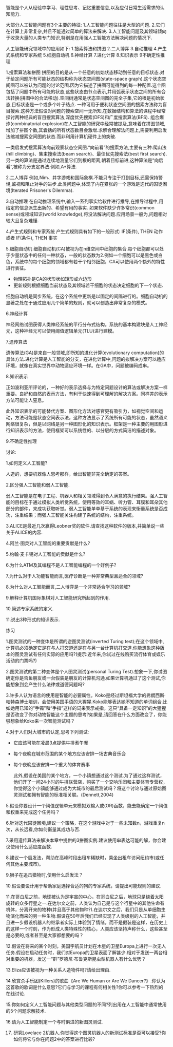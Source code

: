 智能是个人从经验中学习、理性思考、记忆重要信息,以及应付日常生活需求的认知能力.

大部分人工智能问题有3个主要的特征:
  1.人工智能问题往往是大型的问题.
  2.它们在计算上非常复杂,并且不能通过简单的算法来解决.
  3.人工智能问题及其领域倾向于收录大量的人类专门知识,特别是在用强人工智能方法解决问题的情况下.

人工智能研究领域中的应用如下:
  1.搜索算法和拼图
  2.二人博弈
  3.自动推理
  4.产生式系统和专家系统
  5.细胞自动机
  6.神经计算
  7.进化计算
  8.知识表示
  9不确定性推理

1.搜索算法和拼图
  拼图的目的是从一个任意的初始状态移动到任意的目标状态.对于给定问题所有可能状态的结构称为状态空间图(state-space graph).这个状态空间图可以被认为问题的讨论范围.因为它描述了拼图可能得到的每一种配置.这个图包括了问题中所有可能的状态,这些状态由节点表示,并用弧表示状态之间的所有合法转换(拼图中的合法移动).空间树通常是状态空间图的完全子集,它的根是初始状态,目标状态是一个或多个叶子结点.
  一种可用于便利状态空间图的搜索方法称为盲目搜索.这种方法假设对问题的搜索空间一无所知,在数据结构和算法的课程中经常探讨两种经典的盲目搜索算法,深度优先搜索(DFS)和广度搜索算法(BFS).
  组合爆炸(combinatorial explosion)在人工智能的研究中经常被提及,意味着在拼图领域,增加了拼图个数,其囊括的所有状态数目会激增.求解合理解法问题上,需要利用启发法缩减搜索空间图的状态.而非利用计算机硬件上的突破.

  一类启发式搜索算法向前观察状态空间图.“向前看”的搜索方法,主要有三种:爬山法(hill climbing)、集束搜索法(beam search)、最佳优先搜索法(best first search).
  另一类的算法是通过连续地测量它们到根的距离,朝着目标前进,这种算法是“向后看”,被称为分支定界法.例如,A*算法.

2.二人博弈
  例如,Nim、井字游戏和国际象棋.不能只专注于打到目标,还需保持警惕,监视和阻止对手的进步.此类问题中,体现了内在紧张的一个游戏是迭代的囚徒困境(Iterated Prisoner's Dilemma).

3.自动推理
  在自动推理系统中,输入一系列事实给软件进行推导,在推导过程中,用给定的信息派生出新的、希望有用的事实.
  如果软件缺少许多常识(common sense)或领域知识(world knowledge),将没法解决问题.应用场景一般为,问题相对较大且复杂难懂.

4.产生式规则和专家系统
  产生式规则具有如下的一般形式:
  IF(条件), THEN 动作
  或者
  IF(条件), THEN 事实

5.细胞自动机
  细胞自动机(CA)被视为在n维空间中细胞的集合.每个细胞都可以处于少量状态中的任何一种状态，一般的状态数为2.例如一个细胞可以是黑色或白色，系统中的每个细胞的领域都有若干个相邻细胞，CA可以使用两个额外的特性进行表征。

- 物理拓扑是CA的状形状如矩形或六边形
- 更新规则根据细胞当前状态及其领域若干细胞的状态决定细胞的下一个状态.

细胞自动机是同步系统，在这个系统中更新是以固定的间隔进行的。细胞自动机的显著之处在于通过应用几个简单的规则，就可以创造出非常复杂的模式。

6.神经计算

神经网络试图获得人类神经系统的平行分布式结构。系统的基本构建块是人工神经元，这种神经元可以使用阈值逻辑单元(TLU)进行建模。

7.遗传算法

遗传算法(GA)是来自一般领域,即所知的进化计算(evolutionary computation)的具体方法.进化计算是人工智能的分支，在进化计算中,问题的拟解决方案可以适应环境，就像在真实世界中动物适应环境一样。在GA中，问题被编码成串。

8.知识表示

正如波利亚所评论的，一种好的表示选择与为特定问题设计的算法或解决方案一样重要。良好和自然的表示方法，有利于快速得到可理解的解决方案。同样差的表示方法可能让人窒息。

此外知识表示的可能替代方案、图形化方法对感官更有吸引力，如视觉空间和运动，方法可能是状态空间表示法，这种方法显示了系统所有可能的状态，虽然语义网络很复杂，但是以网络是另一种图形化的知识表示。框架是一种主要的用图形进行知识表示的方法，使用框架可以系统性的、以分层的方式简洁的描述对象。

9.不确定性推理

讨论:

1.如何定义人工智能?

人造的，想要机器像人思考那样，给出智能非完全确定的答案。

2.区分强人工智能和弱人工智能.

弱人工智能是在电子工程、机器人和相关领域得到令人满意的执行结果。强人工智能的目标在于通过模拟人类听觉系统，使用等效的耳蜗、听力管、耳膜和耳朵其他部分的部件，来成功获取听觉。弱人工智能单单基于系统的表现来衡量系统是否成功，注重结果；而强人工智能关注构建了系统的结构，注重系统。

3.ALICE是最近几次赢得Leobner奖的软件.请查找这种软件的版本,并简单说一些关于ALICE的内容.



4.阿兰·图灵对人工智能的重要贡献是什么?

5.约翰·麦卡锡对人工智能的贡献是什么?

6.为什么ATM及其编程不是人工智能编程的一个好例子?

7.为什么对于人功能智能而言,医疗诊断是一种非常典型且适合的领域?

8.为什么对人工智能而言,二人博弈是一个非常适合学习的领域?

9.解释计算机国际象棋对人工智能研究所起到的作用.

10.简述专家系统的定义.

11.说出3种形式的知识表示.



练习

1.图灵测试的一种变体是所谓的逆图灵测试(inverted Turing test);在这个领域中,计算机必须确定它是在与人打交道还是在与另一台计算机打交道.你能想象这种版本的图灵测试有任何实际的应用吗?(提示:近年来,你试过在线购买流行体育或娱乐活动的门票吗?)

2.图灵测试的第二种变体是个人图灵测试(personal Turing Test).想象一下,你试图确定你是否鱼朋友或一台假装是朋友的计算机沟通.如果计算机通过了这个测试,你能想象到会产生什么法律或道德问题吗?

3.许多人认为语言的使用是智能的必要属性。Koko是经过斯坦福大学的弗朗西斯·帕特森博士培训，会使用美国手语的大猩猩.Koko能够表达她不知道的单词组合.比如她用已知的“手镯”和“手指”这样的词来表示戒指。这只“具备一定知识”的大猩猩是否改变了你对动物智能这个主题的思考?如果是,请回答在什么方面改变了，你能够想象给Koko来一次智能测试吗？

4.对于人们对大城市的认定,思考下列测试:

- 它应该可能在凌晨3点提供牛排煮午餐

- 每个夜晚在城市范围的某个地方应该安排一场古典音乐会

- 每个夜晚应该安排一个重大的体育赛事

  此外,假设在美国的某个地方，一个小镇想通过这个测试.为了通过这样测试，他们开了一间24小时的牛排联营店，购买了一个交响乐团和主要体育专营权，你觉得这个小镇能够通过成为大城市的最后测试吗？将这个讨论与通过原始图灵测试和拥有智能的标准相关联。(Dennett,2004)

5.假设你要设计一个阈值逻辑单元来模拟双输入或(OR)函数，能去能确定一个阈值和权重来完成这个任务吗？

6.针对迭代囚徒困境,建议一个策略，在这个游戏中对于一些未知数n，游戏重复n次，从长远看,你如何衡量其成功与否.

7.采用遗传算法来解决本章中提供的3拼图实例.建议使用串表达可能的解，你会建议使用什么适应度函数.

8.建议一个启发法，帮助在高峰时段出租车稀缺时，乘坐出租车访问纽约市(或任何其他主要城市)。

9.狮子在追击猎物时,使用什么启发法？

10.假设要设计用于帮助家庭选择合适的狗的专家系统，请提出可能规则的建议.

11.在哥白尼之前，地球被认为是宇宙的中心，在哥白尼之后，地球只是绕着太阳旋转的众多行星之一.在达尔文之前，人类认为自己是与这个行星中的其他生命有机体，分离开来的物种(并且高于其他物种?).在达尔文之后，我们只是从单细胞生物演化而来的另一种生物.假设在50年后我们已经实现了人类级别的人工智能，并且进一步假设机器人的继承者实际上体验到了情绪，而不是假装是这样，在历史上的这样一个时刻，作为形成人类特殊性的核心，人类应该坚持声称什么，这些甚至是必要的,或者甚至是大家都想要的吗？

12.假设在将来的某个时刻，美国宇航员计划在木星的卫星Europa上进行一次无人任务.假设在启动任务时，我们对Europa的卫星表面了解甚少.相对于发送一两台相对重要的机器，发送一“群”罗德尼·布鲁克斯昆虫型机器人有什么优势？

13.Eliza应该被视为一种关系人造物件吗?请给出理由.

14.欣赏杀手乐团(Killers)的歌曲《Are We Human or Are We Dancer?》.你认为这首歌的歌词是什么意思?它们与学习的课程有何相关性?你可以参考一下热烈的在线讨论.

15.你如何定义人工智能问题与其他类型问题的不同?列出用在人工智能中通常使用的5个问题求解技术.

16.请为人工智能制定一个与时俱进的新图灵测试.

17. 研究Lovelace 2机器人.你觉得这个图灵机器人的新测试标准是否可以接受?你如何将它与你在问题2中的答案进行比较?
